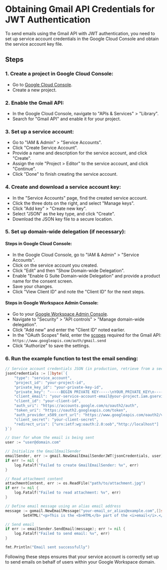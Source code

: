 # Obtaining Gmail API Credentials for JWT Authentication

To send emails using the Gmail API with JWT authentication, you need to set up service account credentials in the Google Cloud Console and obtain the service account key file.

## Steps

### 1. Create a project in Google Cloud Console:

- Go to [Google Cloud Console](https://console.cloud.google.com/).
- Create a new project.

### 2. Enable the Gmail API:

- In the Google Cloud Console, navigate to "APIs & Services" > "Library".
- Search for "Gmail API" and enable it for your project.

### 3. Set up a service account:

- Go to "IAM & Admin" > "Service Accounts".
- Click "Create Service Account".
- Provide a name and description for the service account, and click "Create".
- Assign the role "Project > Editor" to the service account, and click "Continue".
- Click "Done" to finish creating the service account.

### 4. Create and download a service account key:

- In the "Service Accounts" page, find the created service account.
- Click the three dots on the right, and select "Manage keys".
- Click "Add key" > "Create new key".
- Select "JSON" as the key type, and click "Create".
- Download the JSON key file to a secure location.

### 5. Set up domain-wide delegation (if necessary):

#### Steps in Google Cloud Console:

- In the Google Cloud Console, go to "IAM & Admin" > "Service Accounts".
- Click on the service account you created.
- Click "Edit" and then "Show Domain-wide Delegation".
- Enable "Enable G Suite Domain-wide Delegation" and provide a product name for the consent screen.
- Save your changes.
- Click "View Client ID" and note the "Client ID" for the next steps.

#### Steps in Google Workspace Admin Console:

- Go to your [Google Workspace Admin Console](https://admin.google.com).
- Navigate to "Security" > "API controls" > "Manage domain-wide delegation".
- Click "Add new" and enter the "Client ID" noted earlier.
- In the "OAuth Scopes" field, enter the [scopes](https://developers.google.com/identity/protocols/oauth2/scopes) required for the Gmail API: `https://www.googleapis.com/auth/gmail.send`
- Click "Authorize" to save the settings.

### 6. Run the example function to test the email sending:

```go
// Service account credentials JSON (in production, retrieve from a secure file or secret manager)
jsonCredentials := []byte(`{
    "type": "service_account",
    "project_id": "your-project-id",
    "private_key_id": "your-private-key-id",
    "private_key": "-----BEGIN PRIVATE KEY-----\nYOUR_PRIVATE_KEY\n-----END PRIVATE KEY-----\n",
    "client_email": "your-service-account-email@your-project.iam.gserviceaccount.com",
    "client_id": "your-client-id",
    "auth_uri": "https://accounts.google.com/o/oauth2/auth",
    "token_uri": "https://oauth2.googleapis.com/token",
    "auth_provider_x509_cert_url": "https://www.googleapis.com/oauth2/v1/certs",
    "client_secret": "your-client-secret",
    "redirect_uris": ["urn:ietf:wg:oauth:2.0:oob","http://localhost"]
}`)

// User for whom the email is being sent
user := "user@domain.com"

// Initialize the GmailEmailSender
emailSender, err := gmail.NewGmailEmailSenderJWT(jsonCredentials, user)
if err != nil {
    log.Fatalf("Failed to create GmailEmailSender: %v", err)
}

// Read attachment content
attachmentContent, err := os.ReadFile("path/to/attachment.jpg")
if err != nil {
    log.Fatalf("Failed to read attachment: %v", err)
}

// Define email message using an alias email address
message := gomail.NewEmailMessage("your-email_or_alias@example.com",[]string{"recipient@example.com"}, "Test Email with attachment", "This is the plain text part of the email.").
		SetHTML("<p>This is the <b>HTML</b> part of the <i>email</i>.</p>").AddAttachments(*gomail.NewAttachment("attachment.jpg", attachmentContent))

// Send email
if err := emailSender.SendEmail(message); err != nil {
    log.Fatalf("Failed to send email: %v", err)
}

fmt.Println("Email sent successfully")

```

Following these steps ensures that your service account is correctly set up to send emails on behalf of users within your Google Workspace domain.
